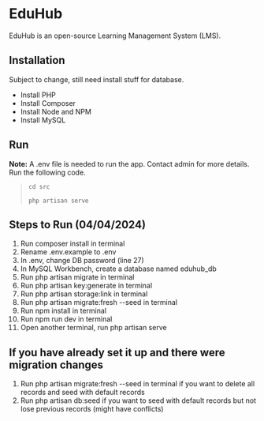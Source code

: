 # EduHub

EduHub is an open-source Learning Management System (LMS).

## Installation
Subject to change, still need install stuff for database.
- Install PHP
- Install Composer
- Install Node and NPM
- Install MySQL

## Run
**Note:** A .env file is needed to run the app. Contact admin for more details.<br>
Run the following code.

> ```
> cd src
> ```
> ```
> php artisan serve
> ```

## Steps to Run (04/04/2024)
1. Run composer install in terminal
2. Rename .env.example to .env
3. In .env, change DB password (line 27)
4. In MySQL Workbench, create a database named eduhub_db
5. Run php artisan migrate in terminal
6. Run php artisan key:generate in terminal
7. Run php artisan storage:link in terminal
8. Run php artisan migrate:fresh --seed in terminal
9. Run npm install in terminal
10. Run npm run dev in terminal
11. Open another terminal, run php artisan serve

## If you have already set it up and there were migration changes
1. Run php artisan migrate:fresh --seed in terminal if you want to delete all records and seed with default records
2. Run php artisan db:seed if you want to seed with default records but not lose previous records (might have conflicts)
